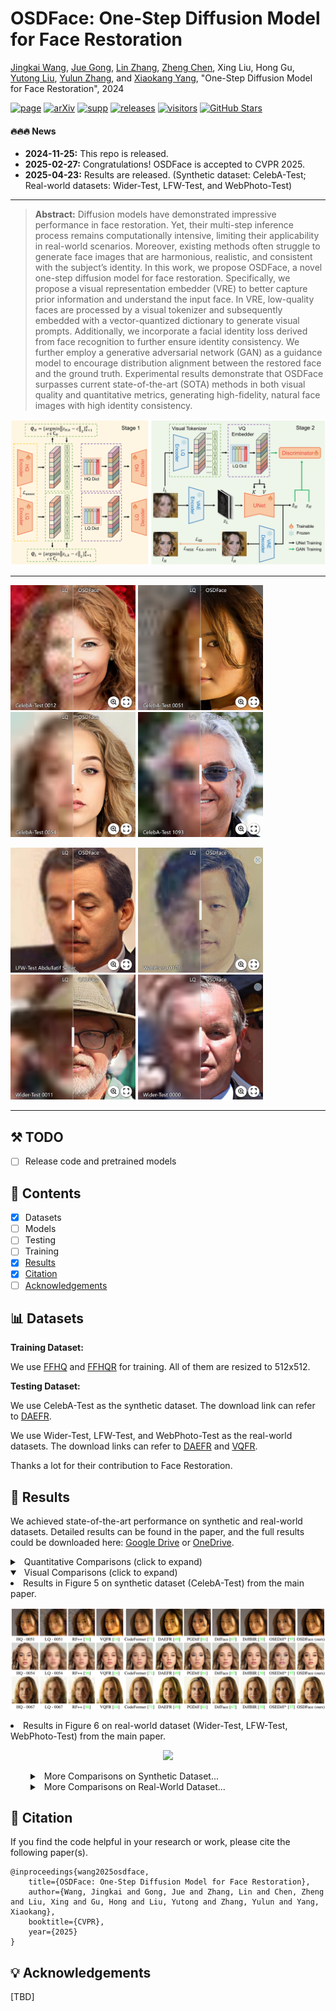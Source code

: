 # OSDFace: One-Step Diffusion Model for Face Restoration

[Jingkai Wang](https://github.com/jkwang28), [Jue Gong](https://github.com/gobunu), [Lin Zhang](https://github.com/wanliyungui), [Zheng Chen](https://zhengchen1999.github.io/), Xing Liu, Hong Gu, [Yutong Liu](https://isabelleliu630.github.io/), [Yulun Zhang](http://yulunzhang.com/), and [Xiaokang Yang](https://scholar.google.com/citations?user=yDEavdMAAAAJ), "One-Step Diffusion Model for Face Restoration", 2024

[![page](https://img.shields.io/badge/Project-Page-blue?logo=github&logoSvg)](https://jkwang28.github.io/OSDFace-web/)
[![arXiv](https://img.shields.io/badge/Paper-arXiv-red?logo=arxiv&logoSvg)](https://arxiv.org/abs/2411.17163)
[![supp](https://img.shields.io/badge/Supplementary_material-Paper-orange.svg)](https://github.com/jkwang28/OSDFace/releases/download/v2/supp.pdf)
[![releases](https://img.shields.io/github/downloads/jkwang28/OSDFace/total.svg)](https://github.com/jkwang28/OSDFace/releases)
[![visitors](https://visitor-badge.laobi.icu/badge?page_id=jkwang28.OSDFace&right_color=violet)](https://github.com/jkwang28/OSDFace)
[![GitHub Stars](https://img.shields.io/github/stars/jkwang28/OSDFace?style=social)](https://github.com/jkwang28/OSDFace)

#### 🔥🔥🔥 News

- **2024-11-25:** This repo is released.
- **2025-02-27:** Congratulations! OSDFace is accepted to CVPR 2025.
- **2025-04-23:** Results are released. (Synthetic dataset: CelebA-Test; Real-world datasets: Wider-Test, LFW-Test, and WebPhoto-Test)

---

> **Abstract:** Diffusion models have demonstrated impressive performance in face restoration. Yet, their multi-step inference process remains computationally intensive, limiting their applicability in real-world scenarios. Moreover, existing methods often struggle to generate face images that are harmonious, realistic, and consistent with the subject’s identity. In this work, we propose OSDFace, a novel one-step diffusion model for face restoration. Specifically, we propose a visual representation embedder (VRE) to better capture prior information and understand the input face. In VRE, low-quality faces are processed by a visual tokenizer and subsequently embedded with a vector-quantized dictionary to generate visual prompts. Additionally, we incorporate a facial identity loss derived from face recognition to further ensure identity consistency. We further employ a generative adversarial network (GAN) as a guidance model to encourage distribution alignment between the restored face and the ground truth. Experimental results demonstrate that OSDFace surpasses current state-of-the-art (SOTA) methods in both visual quality and quantitative metrics, generating high-fidelity, natural face images with high identity consistency.

![](images/overall-osdface.png)

---

<!-- ![vis-main-top](images/vis-main-top.png) -->

[<img src="images/CAT-0012.png" height="200"/>](https://imgsli.com/MzIxNTU3) [<img src="images/CAT-0051.png" height="200"/>](https://imgsli.com/MzIxNTU5) [<img src="images/CAT-0054.png" height="200"/>](https://imgsli.com/MzIxNTYw) [<img src="images/CAT-1093.png" height="200"/>](https://imgsli.com/MzIxNTYy)

[<img src="images/LFW_Abdullatif_Sener.png" height="200"/>](https://imgsli.com/MzIxNTYz) [<img src="images/WebPhoto_0101.png" height="200"/>](https://imgsli.com/MzIxNTY4) [<img src="images/WT_0011.png" height="200"/>](https://imgsli.com/MzIxNTY5) [<img src="images/WT_0000.png" height="200"/>](https://imgsli.com/MzIxNTcz)

---

## ⚒️ TODO

* [ ] Release code and pretrained models

## 🔗 Contents

- [x] Datasets
- [ ] Models
- [ ] Testing
- [ ] Training
- [x] [Results](#Results)
- [x] [Citation](#Citation)
- [ ] [Acknowledgements](#Acknowledgements)

## <a name="datasets"></a>📊 Datasets

**Training Dataset:**

We use [FFHQ](https://github.com/NVlabs/ffhq-dataset) and [FFHQR](https://github.com/skylab-tech/ffhqr-dataset) for training. All of them are resized to 512x512. 

**Testing Dataset:**

We use CelebA-Test as the synthetic dataset. The download link can refer to [DAEFR](https://github.com/LIAGM/DAEFR). 

We use Wider-Test, LFW-Test, and WebPhoto-Test as the real-world datasets. The download links can refer to [DAEFR](https://github.com/LIAGM/DAEFR) and [VQFR](https://github.com/TencentARC/VQFR). 

Thanks a lot for their contribution to Face Restoration. 

## <a name="results"></a>🔎 Results

We achieved state-of-the-art performance on synthetic and real-world datasets. Detailed results can be found in the paper, and the full results could be downloaded here: [Google Drive](https://drive.google.com/file/d/1BQkh6mLGtmSSk0DvH_fpX2xx99UoSIcR/view?usp=sharing) or [OneDrive](https://sjtueducn-my.sharepoint.com/:u:/g/personal/jingkaiwang_sjtu_edu_cn/EWxudCoxhSVGng5FRawnzdYBhzROUfxCgBa2chUZFYfYkQ?e=yISwFp). 

<details>
<summary>&ensp;Quantitative Comparisons (click to expand) </summary>
<li> Results in Table 1 on synthetic dataset (CelebA-Test) from the main paper. 
<p align="center">
<img src="images/quan-celeba.png" >
</p>
</li>
<li> Results in Table 2 on real-world datasets (Wider-Test, LFW-Test, WebPhoto-Test) from the main paper. 
<p align="center">
<img src="images/quan-realworld.png" >
</p>
</li>
</details>
<details open>
<summary>&ensp;Visual Comparisons (click to expand) </summary>
<li> Results in Figure 5 on synthetic dataset (CelebA-Test) from the main paper.
<p align="center">
<img src="images/vis-main-celeba.png" >
</p>
</li>
<li> Results in Figure 6 on real-world dataset (Wider-Test, LFW-Test, WebPhoto-Test) from the main paper.
<p align="center">
<img src="images/vis-main-realworld.png" >
</p>
</li>
</details>
<details>
<summary style="margin-left: 2rem;">&ensp;More Comparisons on Synthetic Dataset... </summary>
<li style="margin-left: 2rem;"> Results in Figure 4, 5, 6 on synthetic dataset (CelebA-Test) from supplemental material.
<p align="center">
<img src="images/vis-supp-celeba-1.png" >
</p>
<p align="center">
<img src="images/vis-supp-celeba-2.png" >
</p>
<p align="center">
<img src="images/vis-supp-celeba-3.png" >
</p>
</li>
</details>
<details>
<summary style="margin-left: 2rem;">&ensp;More Comparisons on Real-World Dataset... </summary>
<li style="margin-left: 2rem;"> Results in Figure 7, 8, 9, 10 on real-world datasets (Wider-Test, LFW-Test, WebPhoto-Test) from supplemental material.
<p align="center">
<img src="images/vis-supp-wider.png" >
</p>
<p align="center">
<img src="images/vis-supp-lfw.png" >
</p>
<p align="center">
<img src="images/vis-supp-webphoto.png" >
</p>
<p align="center">
<img src="images/vis-supp-realworld.png" >
</p>
</li>
</details>

## <a name="citation"></a>📎 Citation

If you find the code helpful in your research or work, please cite the following paper(s).

```
@inproceedings{wang2025osdface,
    title={OSDFace: One-Step Diffusion Model for Face Restoration},
    author={Wang, Jingkai and Gong, Jue and Zhang, Lin and Chen, Zheng and Liu, Xing and Gu, Hong and Liu, Yutong and Zhang, Yulun and Yang, Xiaokang},
    booktitle={CVPR},
    year={2025}
}
```

## <a name="acknowledgements"></a>💡 Acknowledgements

[TBD]

<!-- ![Visitor Count](https://profile-counter.glitch.me/jkwang28/count.svg) -->

